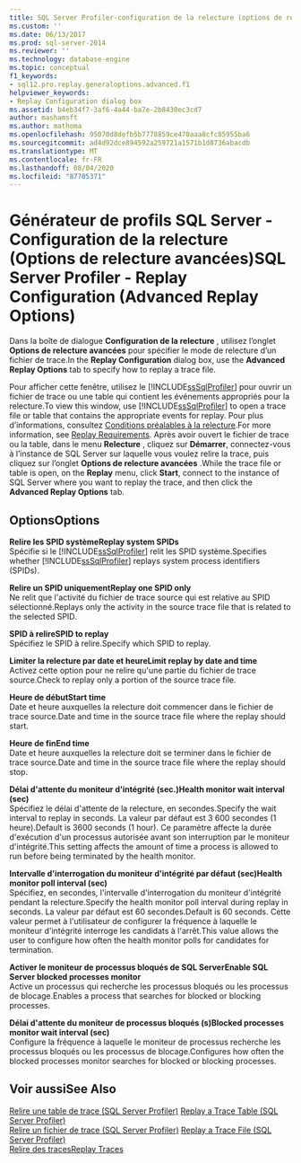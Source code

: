 ```yaml
---
title: SQL Server Profiler-configuration de la relecture (options de relecture avancées) | Microsoft Docs
ms.custom: ''
ms.date: 06/13/2017
ms.prod: sql-server-2014
ms.reviewer: ''
ms.technology: database-engine
ms.topic: conceptual
f1_keywords:
- sql12.pro.replay.generaloptions.advanced.f1
helpviewer_keywords:
- Replay Configuration dialog box
ms.assetid: b4eb34f7-3af6-4a44-ba7e-2b8430ec3cd7
author: mashamsft
ms.author: mathoma
ms.openlocfilehash: 95070d8defb5b7778859ce470aaa8cfc85955ba6
ms.sourcegitcommit: ad4d92dce894592a259721a1571b1d8736abacdb
ms.translationtype: MT
ms.contentlocale: fr-FR
ms.lasthandoff: 08/04/2020
ms.locfileid: "87705371"
---
```

# <a name="sql-server-profiler---replay-configuration-advanced-replay-options"></a><span data-ttu-id="c16a7-102">Générateur de profils SQL Server - Configuration de la relecture (Options de relecture avancées)</span><span class="sxs-lookup"><span data-stu-id="c16a7-102">SQL Server Profiler - Replay Configuration (Advanced Replay Options)</span></span>
  <span data-ttu-id="c16a7-103">Dans la boîte de dialogue **Configuration de la relecture** , utilisez l’onglet **Options de relecture avancées** pour spécifier le mode de relecture d’un fichier de trace.</span><span class="sxs-lookup"><span data-stu-id="c16a7-103">In the **Replay Configuration** dialog box, use the **Advanced Replay Options** tab to specify how to replay a trace file.</span></span>  
  
 <span data-ttu-id="c16a7-104">Pour afficher cette fenêtre, utilisez le [!INCLUDE[ssSqlProfiler](../includes/sssqlprofiler-md.md)] pour ouvrir un fichier de trace ou une table qui contient les événements appropriés pour la relecture.</span><span class="sxs-lookup"><span data-stu-id="c16a7-104">To view this window, use [!INCLUDE[ssSqlProfiler](../includes/sssqlprofiler-md.md)] to open a trace file or table that contains the appropriate events for replay.</span></span> <span data-ttu-id="c16a7-105">Pour plus d’informations, consultez [Conditions préalables à la relecture](../tools/sql-server-profiler/replay-requirements.md).</span><span class="sxs-lookup"><span data-stu-id="c16a7-105">For more information, see [Replay Requirements](../tools/sql-server-profiler/replay-requirements.md).</span></span> <span data-ttu-id="c16a7-106">Après avoir ouvert le fichier de trace ou la table, dans le menu **Relecture** , cliquez sur **Démarrer**, connectez-vous à l’instance de SQL Server sur laquelle vous voulez relire la trace, puis cliquez sur l’onglet **Options de relecture avancées** .</span><span class="sxs-lookup"><span data-stu-id="c16a7-106">While the trace file or table is open, on the **Replay** menu, click **Start**, connect to the instance of SQL Server where you want to replay the trace, and then click the **Advanced Replay Options** tab.</span></span>  
  
## <a name="options"></a><span data-ttu-id="c16a7-107">Options</span><span class="sxs-lookup"><span data-stu-id="c16a7-107">Options</span></span>  
 <span data-ttu-id="c16a7-108">**Relire les SPID système**</span><span class="sxs-lookup"><span data-stu-id="c16a7-108">**Replay system SPIDs**</span></span>  
 <span data-ttu-id="c16a7-109">Spécifie si le [!INCLUDE[ssSqlProfiler](../includes/sssqlprofiler-md.md)] relit les SPID système.</span><span class="sxs-lookup"><span data-stu-id="c16a7-109">Specifies whether [!INCLUDE[ssSqlProfiler](../includes/sssqlprofiler-md.md)] replays system process identifiers (SPIDs).</span></span>  
  
 <span data-ttu-id="c16a7-110">**Relire un SPID uniquement**</span><span class="sxs-lookup"><span data-stu-id="c16a7-110">**Replay one SPID only**</span></span>  
 <span data-ttu-id="c16a7-111">Ne relit que l'activité du fichier de trace source qui est relative au SPID sélectionné.</span><span class="sxs-lookup"><span data-stu-id="c16a7-111">Replays only the activity in the source trace file that is related to the selected SPID.</span></span>  
  
 <span data-ttu-id="c16a7-112">**SPID à relire**</span><span class="sxs-lookup"><span data-stu-id="c16a7-112">**SPID to replay**</span></span>  
 <span data-ttu-id="c16a7-113">Spécifiez le SPID à relire.</span><span class="sxs-lookup"><span data-stu-id="c16a7-113">Specify which SPID to replay.</span></span>  
  
 <span data-ttu-id="c16a7-114">**Limiter la relecture par date et heure**</span><span class="sxs-lookup"><span data-stu-id="c16a7-114">**Limit replay by date and time**</span></span>  
 <span data-ttu-id="c16a7-115">Activez cette option pour ne relire qu'une partie du fichier de trace source.</span><span class="sxs-lookup"><span data-stu-id="c16a7-115">Check to replay only a portion of the source trace file.</span></span>  
  
 <span data-ttu-id="c16a7-116">**Heure de début**</span><span class="sxs-lookup"><span data-stu-id="c16a7-116">**Start time**</span></span>  
 <span data-ttu-id="c16a7-117">Date et heure auxquelles la relecture doit commencer dans le fichier de trace source.</span><span class="sxs-lookup"><span data-stu-id="c16a7-117">Date and time in the source trace file where the replay should start.</span></span>  
  
 <span data-ttu-id="c16a7-118">**Heure de fin**</span><span class="sxs-lookup"><span data-stu-id="c16a7-118">**End time**</span></span>  
 <span data-ttu-id="c16a7-119">Date et heure auxquelles la relecture doit se terminer dans le fichier de trace source.</span><span class="sxs-lookup"><span data-stu-id="c16a7-119">Date and time in the source trace file where the replay should stop.</span></span>  
  
 <span data-ttu-id="c16a7-120">**Délai d'attente du moniteur d'intégrité (sec.)**</span><span class="sxs-lookup"><span data-stu-id="c16a7-120">**Health monitor wait interval (sec)**</span></span>  
 <span data-ttu-id="c16a7-121">Spécifiez le délai d'attente de la relecture, en secondes.</span><span class="sxs-lookup"><span data-stu-id="c16a7-121">Specify the wait interval to replay in seconds.</span></span> <span data-ttu-id="c16a7-122">La valeur par défaut est 3 600 secondes (1 heure).</span><span class="sxs-lookup"><span data-stu-id="c16a7-122">Default is 3600 seconds (1 hour).</span></span> <span data-ttu-id="c16a7-123">Ce paramètre affecte la durée d'exécution d'un processus autorisée avant son interruption par le moniteur d'intégrité.</span><span class="sxs-lookup"><span data-stu-id="c16a7-123">This setting affects the amount of time a process is allowed to run before being terminated by the health monitor.</span></span>  
  
 <span data-ttu-id="c16a7-124">**Intervalle d'interrogation du moniteur d'intégrité par défaut (sec)**</span><span class="sxs-lookup"><span data-stu-id="c16a7-124">**Health monitor poll interval (sec)**</span></span>  
 <span data-ttu-id="c16a7-125">Spécifiez, en secondes, l'intervalle d'interrogation du moniteur d'intégrité pendant la relecture.</span><span class="sxs-lookup"><span data-stu-id="c16a7-125">Specify the health monitor poll interval during replay in seconds.</span></span> <span data-ttu-id="c16a7-126">La valeur par défaut est 60 secondes.</span><span class="sxs-lookup"><span data-stu-id="c16a7-126">Default is 60 seconds.</span></span> <span data-ttu-id="c16a7-127">Cette valeur permet à l'utilisateur de configurer la fréquence à laquelle le moniteur d'intégrité interroge les candidats à l'arrêt.</span><span class="sxs-lookup"><span data-stu-id="c16a7-127">This value allows the user to configure how often the health monitor polls for candidates for termination.</span></span>  
  
 <span data-ttu-id="c16a7-128">**Activer le moniteur de processus bloqués de SQL Server**</span><span class="sxs-lookup"><span data-stu-id="c16a7-128">**Enable SQL Server blocked processes monitor**</span></span>  
 <span data-ttu-id="c16a7-129">Active un processus qui recherche les processus bloqués ou les processus de blocage.</span><span class="sxs-lookup"><span data-stu-id="c16a7-129">Enables a process that searches for blocked or blocking processes.</span></span>  
  
 <span data-ttu-id="c16a7-130">**Délai d'attente du moniteur de processus bloqués (s)**</span><span class="sxs-lookup"><span data-stu-id="c16a7-130">**Blocked processes monitor wait interval (sec)**</span></span>  
 <span data-ttu-id="c16a7-131">Configure la fréquence à laquelle le moniteur de processus recherche les processus bloqués ou les processus de blocage.</span><span class="sxs-lookup"><span data-stu-id="c16a7-131">Configures how often the blocked processes monitor searches for blocked or blocking processes.</span></span>  
  
## <a name="see-also"></a><span data-ttu-id="c16a7-132">Voir aussi</span><span class="sxs-lookup"><span data-stu-id="c16a7-132">See Also</span></span>  
 <span data-ttu-id="c16a7-133">[Relire une table de trace &#40;SQL Server Profiler&#41;](../tools/sql-server-profiler/replay-a-trace-table-sql-server-profiler.md) </span><span class="sxs-lookup"><span data-stu-id="c16a7-133">[Replay a Trace Table &#40;SQL Server Profiler&#41;](../tools/sql-server-profiler/replay-a-trace-table-sql-server-profiler.md) </span></span>  
 <span data-ttu-id="c16a7-134">[Relire un fichier de trace &#40;SQL Server Profiler&#41;](../tools/sql-server-profiler/replay-a-trace-file-sql-server-profiler.md) </span><span class="sxs-lookup"><span data-stu-id="c16a7-134">[Replay a Trace File &#40;SQL Server Profiler&#41;](../tools/sql-server-profiler/replay-a-trace-file-sql-server-profiler.md) </span></span>  
 [<span data-ttu-id="c16a7-135">Relire des traces</span><span class="sxs-lookup"><span data-stu-id="c16a7-135">Replay Traces</span></span>](../tools/sql-server-profiler/replay-traces.md)  
  
  
